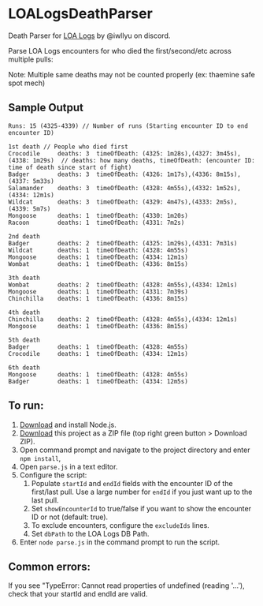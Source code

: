 # LOALogsDeathParser
Death Parser for [LOA Logs](https://github.com/snoww/loa-logs) by @iwllyu on discord.

Parse LOA Logs encounters for who died the first/second/etc across multiple pulls:

Note: Multiple same deaths may not be counted properly (ex: thaemine safe spot mech)

## Sample Output
```
Runs: 15 (4325-4339) // Number of runs (Starting encounter ID to end encounter ID)

1st death // People who died first
Crocodile     deaths: 3  timeOfDeath: (4325: 1m28s),(4327: 3m45s),(4338: 1m29s)  // deaths: how many deaths, timeOfDeath: (encounter ID: time of death since start of fight) 
Badger        deaths: 3  timeOfDeath: (4326: 1m17s),(4336: 8m15s),(4337: 5m33s)
Salamander    deaths: 3  timeOfDeath: (4328: 4m55s),(4332: 1m52s),(4334: 12m1s)
Wildcat       deaths: 3  timeOfDeath: (4329: 4m47s),(4333: 2m5s),(4339: 5m7s)
Mongoose      deaths: 1  timeOfDeath: (4330: 1m20s)
Racoon        deaths: 1  timeOfDeath: (4331: 7m2s)

2nd death
Badger        deaths: 2  timeOfDeath: (4325: 1m29s),(4331: 7m31s)
Wildcat       deaths: 1  timeOfDeath: (4328: 4m55s)
Mongoose      deaths: 1  timeOfDeath: (4334: 12m1s)
Wombat        deaths: 1  timeOfDeath: (4336: 8m15s)

3th death
Wombat        deaths: 2  timeOfDeath: (4328: 4m55s),(4334: 12m1s)
Mongoose      deaths: 1  timeOfDeath: (4331: 7m39s)
Chinchilla    deaths: 1  timeOfDeath: (4336: 8m15s)

4th death
Chinchilla    deaths: 2  timeOfDeath: (4328: 4m55s),(4334: 12m1s)
Mongoose      deaths: 1  timeOfDeath: (4336: 8m15s)

5th death
Badger        deaths: 1  timeOfDeath: (4328: 4m55s)
Crocodile     deaths: 1  timeOfDeath: (4334: 12m1s)

6th death
Mongoose      deaths: 1  timeOfDeath: (4328: 4m55s)
Badger        deaths: 1  timeOfDeath: (4334: 12m5s)
```

## To run: 
1. [Download](https://nodejs.org/en) and install Node.js.
2. [Download](https://github.com/iwllyu/LOALogsDeathParser/archive/refs/heads/main.zip) this project as a ZIP file (top right green button > Download ZIP).
3. Open command prompt and navigate to the project directory and enter `npm install`,
4. Open `parse.js` in a text editor.
5. Configure the script:
    1. Populate `startId` and `endId` fields with the encounter ID of the first/last pull. Use a large number for `endId` if you just want up to the last pull.
    2. Set `showEncounterId` to true/false if you want to show the encounter ID or not (default: true).
    3. To exclude encounters, configure the `excludeIds` lines.
    5. Set `dbPath` to the LOA Logs DB Path.
6. Enter `node parse.js` in the command prompt to run the script.

## Common errors:
If you see "TypeError: Cannot read properties of undefined (reading '...'), check that your startId and endId are valid.